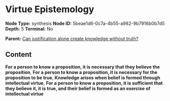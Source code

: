 # Virtue Epistemology

**Node Type:** synthesis
**Node ID:** 5beae1d6-0c7a-4b55-a982-9b7916b0b7d5
**Depth:** 5
**Terminal:** No

**Parent:** [Can justification alone create knowledge without truth?](can-justification-alone-create-knowledge-without-truth-antithesis-4712aef9-8fea-44ac-a1db-48b5a57ccf0f.md)

## Content

**For a person to know a proposition, it is necessary that they believe the proposition**, **For a person to know a proposition, it is necessary for the proposition to be true**, **Knowledge arises when belief is formed through intellectual virtue**, **For a person to know a proposition, it is sufficient that they believe it, it is true, and their belief is formed as an exercise of intellectual virtue**
